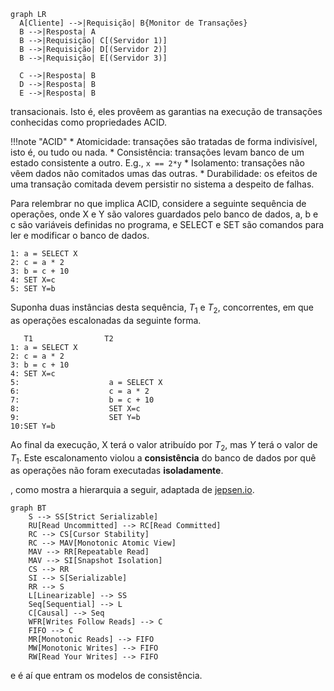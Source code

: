 


```mermaid
graph LR
  A[Cliente] -->|Requisição| B{Monitor de Transações}
  B -->|Resposta| A
  B -->|Requisição| C[(Servidor 1)]
  B -->|Requisição| D[(Servidor 2)]
  B -->|Requisição| E[(Servidor 3)]
		
  C -->|Resposta| B
  D -->|Resposta| B
  E -->|Resposta| B
```


transacionais.
Isto é, eles provêem as garantias na execução de transações conhecidas como propriedades ACID.

!!!note "ACID"
    * Atomicidade: transações são tratadas de forma indivisível, isto é, ou tudo ou nada.
    * Consistência: transações levam banco de um estado consistente a outro. E.g., `x == 2*y`
    * Isolamento: transações não vêem dados não comitados umas das outras.
    * Durabilidade: os efeitos de uma transação comitada devem persistir no sistema a despeito de falhas.


Para relembrar no que implica ACID, considere a seguinte sequência de operações, onde X e Y são valores guardados pelo banco de dados, a, b e c são variáveis definidas no programa, e SELECT e SET são comandos para ler e modificar o banco de dados.

```
1: a = SELECT X
2: c = a * 2
3: b = c + 10
4: SET X=c
5: SET Y=b
```
Suponha duas instâncias desta sequência, $T_1$ e $T_2$, concorrentes, em que as operações escalonadas da seguinte forma.

```
   T1                T2
1: a = SELECT X
2: c = a * 2
3: b = c + 10
4: SET X=c
5:                    a = SELECT X
6:                    c = a * 2
7:                    b = c + 10
8:                    SET X=c
9:                    SET Y=b
10:SET Y=b
```

Ao final da execução, X terá o valor atribuído por $T_2$, mas $Y$ terá o valor de $T_1$. 
Este escalonamento violou a **consistência** do banco de dados por quê as operações não foram executadas **isoladamente**.













, como mostra a hierarquia a seguir, adaptada de [jepsen.io](https://jepsen.io/consistency).

```mermaid
graph BT
    S --> SS[Strict Serializable]
    RU[Read Uncommitted] --> RC[Read Committed]
    RC --> CS[Cursor Stability]
    RC --> MAV[Monotonic Atomic View]
    MAV --> RR[Repeatable Read]
    MAV --> SI[Snapshot Isolation]
    CS --> RR
    SI --> S[Serializable]
    RR --> S
    L[Linearizable] --> SS
    Seq[Sequential] --> L
    C[Causal] --> Seq
    WFR[Writes Follow Reads] --> C
    FIFO --> C
    MR[Monotonic Reads] --> FIFO
    MW[Monotonic Writes] --> FIFO
    RW[Read Your Writes] --> FIFO
```



e é aí que entram os modelos de consistência.
